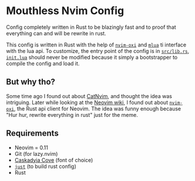 # Mouthless Nvim Config

Config completely written in Rust to be blazingly fast and to proof that everything can and will be rewrite in rust.

This config is written in Rust with the help of [`nvim-oxi`](https://crates.io/crates/nvim-oxi) and [`mlua`](https://crates.io/crates/mlua) ti interface with the lua api. To customize, the entry point of the config is in [`src/lib.rs`](src/lib.rs), [`init.lua`](init.lua) should never be modified because it simply a bootstrapper to compile the config and load it.

## But why tho?

Some time ago I found out about [CatNvim](https://github.com/rewhile/CatNvim), and thought the idea was intriguing. Later while looking at the [Neovim wiki](https://github.com/neovim/neovim/wiki/Related-projects), I found out about [`nvim-oxi`](https://github.com/noib3/nvim-oxi), the Rust api client for Neovim. The idea was funny enough because "Hur hur, rewrite everything in rust" just for the meme.

## Requirements
- Neovim = 0.11
- Git (for lazy.nvim)
- [Caskadyia Cove](https://github.com/eliheuer/caskaydia-cove) (font of choice)
- [`just`](https://just.systems) (to build rust config)
- Rust
